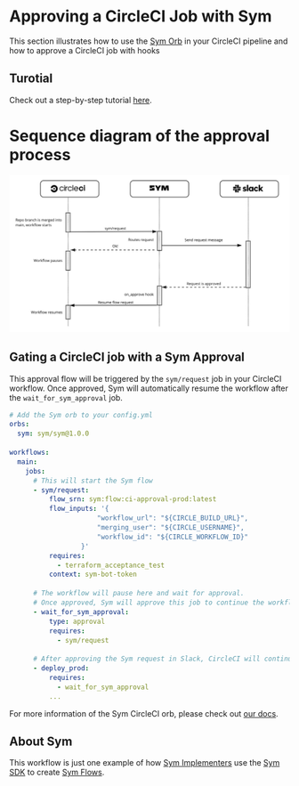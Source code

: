 # Approving a CircleCI Job with Sym
This section illustrates how to use the [Sym Orb](https://circleci.com/developer/orbs/orb/sym/sym) in your CircleCI pipeline and how to approve a CircleCI job with hooks

## Turotial
Check out a step-by-step tutorial [here](https://docs.symops.com/docs/circleci-and-sym).

# Sequence diagram of the approval process

![](img/deploy_sequence.jpg)

## Gating a CircleCI job with a Sym Approval

This approval flow will be triggered by the `sym/request` job in your CircleCI workflow.
Once approved, Sym will automatically resume the workflow after the `wait_for_sym_approval` job.

```yaml
# Add the Sym orb to your config.yml
orbs:
  sym: sym/sym@1.0.0

workflows:
  main:
    jobs:
      # This will start the Sym flow
      - sym/request:
          flow_srn: sym:flow:ci-approval-prod:latest
          flow_inputs: '{
                      "workflow_url": "${CIRCLE_BUILD_URL}",
                      "merging_user": "${CIRCLE_USERNAME}",
                      "workflow_id": "${CIRCLE_WORKFLOW_ID}"
                  }'
          requires:
            - terraform_acceptance_test
          context: sym-bot-token

      # The workflow will pause here and wait for approval.
      # Once approved, Sym will approve this job to continue the workflow
      - wait_for_sym_approval:
          type: approval
          requires:
            - sym/request

      # After approving the Sym request in Slack, CircleCI will continue to this job
      - deploy_prod:
          requires:
            - wait_for_sym_approval
          ...
```

For more information of the Sym CircleCI orb, please check out [our docs](https://circleci.com/developer/orbs/orb/sym/sym).

## About Sym

This workflow is just one example of how [Sym Implementers](https://docs.symops.com/docs/sym-for-implementers) use the [Sym SDK](https://docs.symops.com/docs) to create [Sym Flows](https://docs.symops.com/docs/flows).
